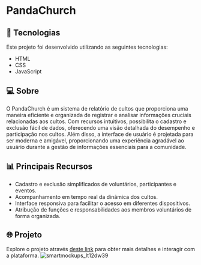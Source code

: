 # PandaChurch
## 🚀 Tecnologias
Este projeto foi desenvolvido utilizando as seguintes tecnologias:
- HTML
- CSS
- JavaScript

## 💻 Sobre
O PandaChurch é um sistema de relatório de cultos que proporciona uma maneira eficiente e organizada de registrar e analisar informações cruciais relacionadas aos cultos. Com recursos intuitivos, possibilita o cadastro e exclusão fácil de dados, oferecendo uma visão detalhada do desempenho e participação nos cultos. Além disso, a interface de usuário é projetada para ser moderna e amigável, proporcionando uma experiência agradável ao usuário durante a gestão de informações essenciais para a comunidade.

## 📊 Principais Recursos
- Cadastro e exclusão simplificados de voluntários, participantes e eventos.
- Acompanhamento em tempo real da dinâmica dos cultos.
- Interface responsiva para facilitar o acesso em diferentes dispositivos.
- Atribução de funções e responsabilidades aos membros voluntários de forma organizada.

## 🌐 Projeto
Explore o projeto através [deste link](https://panda-church.vercel.app) para obter mais detalhes e interagir com a plataforma.
![smartmockups_lt12dw39](https://github.com/Nandapand4/PandaChurch/assets/65633856/bd2394d2-160b-45ce-9ef9-512e18426adc)
